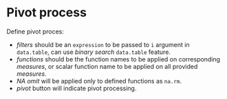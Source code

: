Pivot process
========================================================

Define pivot proces:
 - *filters* should be an `expression` to be passed to `i` argument in `data.table`, can use *binary search* `data.table` feature.
 - *functions* should be the function names to be applied on corresponding *measures*, or scalar function name to be applied on all provided *measures*.
 - *NA omit* will be applied only to defined functions as `na.rm`.
 - *pivot* button will indicate pivot processing.

